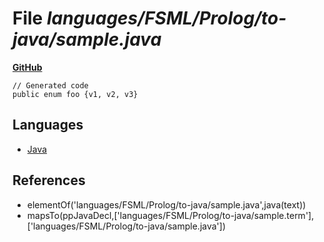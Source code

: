 # File _languages/FSML/Prolog/to-java/sample.java_
**[GitHub](https://github.com/softlang/yas/blob/master/languages/FSML/Prolog/to-java/sample.java)**
```
// Generated code
public enum foo {v1, v2, v3}
```

## Languages
* [Java](../languages/Java.md)

## References
* elementOf('languages/FSML/Prolog/to-java/sample.java',java(text))
* mapsTo(ppJavaDecl,['languages/FSML/Prolog/to-java/sample.term'],['languages/FSML/Prolog/to-java/sample.java'])
